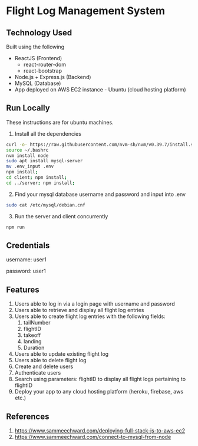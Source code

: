 # Flight Log Management System

## Technology Used
Built using the following
- ReactJS (Frontend)
    - react-router-dom
    - react-bootstrap
- Node.js + Express.js (Backend)
- MySQL (Database)
- App deployed on AWS EC2 instance - Ubuntu (cloud hosting platform)

## Run Locally
These instructions are for ubuntu machines.
1. Install all the dependencies
```bash
curl -o- https://raw.githubusercontent.com/nvm-sh/nvm/v0.39.7/install.sh | bash
source ~/.bashrc
nvm install node
sudo apt install mysql-server
mv .env_input .env
npm install;
cd client; npm install;
cd ../server; npm install;
```
2. Find your mysql database username and password and input into .env
```bash
sudo cat /etc/mysql/debian.cnf
```
3. Run the server and client concurrently 
```bash
npm run
```

## Credentials
username: user1

password: user1

## Features
1. Users able to log in via a login page with username and password
2. Users able to retrieve and display all flight log entries
3. Users able to create flight log entries with the following fields:
    1. tailNumber
    2. flightID
    3. takeoff
    4. landing
    5. Duration
4. Users able to update existing flight log
5. Users able to delete flight log
7. Create and delete users
8. Authenticate users
9. Search using parameters: flightID to display all flight logs pertaining to flightID
10. Deploy your app to any cloud hosting platform (heroku, firebase, aws etc.)

## References
1. https://www.sammeechward.com/deploying-full-stack-js-to-aws-ec2
2. https://www.sammeechward.com/connect-to-mysql-from-node